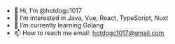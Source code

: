 - 👋 Hi, I’m @hotdogc1017
- 👀 I’m interested in Java, Vue, React, TypeScript, Nuxt
- 🌱 I’m currently learning Golang
- 📫 How to reach me email: hotdogc1017@gmail.com

<!---
hotdogc1017/hotdogc1017 is a ✨ special ✨ repository because its `README.md` (this file) appears on your GitHub profile.
You can click the Preview link to take a look at your changes.
--->
